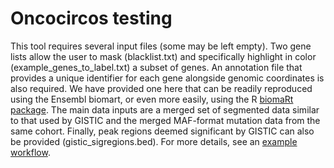 # Oncocircos testing
This tool requires several input files (some may be left empty). Two gene lists allow the user to mask (blacklist.txt) and specifically highlight in color (example_genes_to_label.txt) a subset of genes. An annotation file that provides a unique identifier for each gene alongside genomic coordinates is also required. We have provided one here that can be readily reproduced using the Ensembl biomart, or even more easily, using the R [biomaRt package](https://bioconductor.org/packages/release/bioc/html/biomaRt.html). The main data inputs are a merged set of segmented data similar to that used by GISTIC and the merged MAF-format mutation data from the same cohort. Finally, peak regions deemed significant by GISTIC can also be provided (gistic_sigregions.bed). For more details, see an [example workflow](https://github.com/morinlab/tools-morinlab/tree/master/workflows#running-gistic-on-cnv-results-and-generating-oncocircos-visualization).
